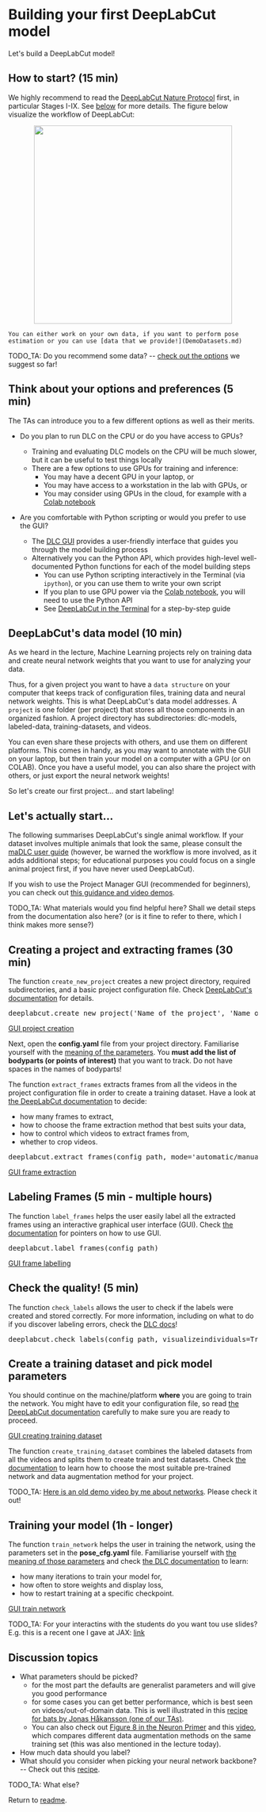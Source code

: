 # Building your first DeepLabCut model

Let's build a DeepLabCut model!

## How to start? (15 min)

We highly recommend to read the [DeepLabCut Nature Protocol](https://rdcu.be/bHpHN) first, in particular Stages I-IX. See [below](#From-project-creation-to-training-your-model) for more details. The figure below visualize the workflow of DeepLabCut:

 <p align="center">
<img src="https://static1.squarespace.com/static/57f6d51c9f74566f55ecf271/t/5cca272524a69435c3251c40/1556752170424/flowfig.jpg?format=1000w" height="400">

```{note}
You can either work on your own data, if you want to perform pose estimation or you can use [data that we provide!](DemoDatasets.md)
```

TODO_TA: Do you recommend some data? -- [check out the options](DemoDatasets.md) we suggest so far!

## Think about your options and preferences (5 min)

The TAs can introduce you to a few different options as well as their merits.

- Do you plan to run DLC on the CPU or do you have access to GPUs?
    - Training and evaluating DLC models on the CPU will be much slower, but it can be useful to test things locally
    - There are a few options to use GPUs for training and inference:
        - You may have a decent GPU in your laptop, or 
        - You may have access to a workstation in the lab with GPUs, or
        - You may consider using GPUs in the cloud, for example with a [Colab notebook](https://github.com/DeepLabCut/DeepLabCut/tree/master/examples#demo-jupyter--colaboratory-notebooks)

- Are you comfortable with Python scripting or would you prefer to use the GUI?
    - The [DLC GUI](https://deeplabcut.github.io/DeepLabCut/docs/standardDeepLabCut_UserGuide.html#deeplabcut-project-manager-gui-recommended-for-beginners) provides a user-friendly interface that guides you through the model building process
    - Alternatively you can the Python API, which provides high-level well-documented Python functions for each of the model building steps
        - You can use Python scripting interactively in the Terminal (via `ipython`), or you can use them to write your own script
        - If you plan to use GPU power via the [Colab notebook](https://github.com/DeepLabCut/DeepLabCut/tree/master/examples#demo-jupyter--colaboratory-notebooks), you will need to use the Python API
        - See [DeepLabCut in the Terminal](https://deeplabcut.github.io/DeepLabCut/docs/standardDeepLabCut_UserGuide.html#deeplabcut-in-the-terminal) for a step-by-step guide

## DeepLabCut's data model (10 min)

As we heard in the lecture, Machine Learning projects rely on training data and create neural network weights that you want to use for analyzing your data.

Thus, for a given project you want to have a `data structure` on your computer that keeps track of configuration files, training data and neural network weights. This is what DeepLabCut's data model addresses. A `project` is one folder (per project) that stores all those components in an organized fashion. A project directory has subdirectories: dlc-models, labeled-data, training-datasets, and videos.

You can even share these projects with others, and use them on different platforms. This comes in handy, as you may want to annotate with the GUI on your laptop, but then train your model on a computer with a GPU (or on COLAB). Once you have a useful model, you can also share the project with others, or just export the neural network weights!

So let's create our first project... and start labeling!

## Let's actually start...

The following summarises DeepLabCut's single animal workflow. If your dataset involves multiple animals that look the same, please consult the <a href="https://deeplabcut.github.io/DeepLabCut/docs/maDLC_UserGuide.html#multi-animal-userguide" target="_blank">maDLC user guide</a> (however, be warned the workflow is more involved, as it adds additional steps; for educational purposes you could focus on a single animal project first, if you have never used DeepLabCut).

If you wish to use the Project Manager GUI (recommended for beginners), you can check out <a href="https://deeplabcut.github.io/DeepLabCut/docs/PROJECT_GUI.html" target="_blank">this guidance and video demos</a>.

TODO_TA: What materials would you find helpful here? Shall we detail steps from the documentation also here? (or is it fine to refer to there, which I think makes more sense?)

## Creating a project and extracting frames (30 min)

The function `create_new_project` creates a new project directory, required subdirectories, and a basic project configuration file. Check <a href="https://deeplabcut.github.io/DeepLabCut/docs/standardDeepLabCut_UserGuide.html#a-create-a-new-project" target="_blank">DeepLabCut's documentation</a> for details.

<pre lang="python">deeplabcut.create_new_project('Name of the project', 'Name of the experimenter', ['Full path of video 1', 'Full path of video2', 'Full path of video3'], working_directory='Full path of the working directory', copy_videos=True/False, multianimal=True/False)</pre>

[GUI project creation](https://youtu.be/KcXogR-p5Ak?t=32)

Next, open the **config.yaml** file from your project directory. Familiarise yourself with the <a href="https://static1.squarespace.com/static/57f6d51c9f74566f55ecf271/t/5c40f4124d7a9c0b2ce651c1/1547760716298/Box1-01.png?format=1000w" target="_blank">meaning of the parameters</a>. You **must add the list of bodyparts (or points of interest)** that you want to track. Do not have spaces in the names of bodyparts!

The function `extract_frames` extracts frames from all the videos in the project configuration file in order to create a training dataset. Have a look at <a href="https://deeplabcut.github.io/DeepLabCut/docs/standardDeepLabCut_UserGuide.html#c-data-selection-extract-frames" target="_blank">the DeepLabCut documentation</a> to decide:
- how many frames to extract,
- how to choose the frame extraction method that best suits your data,
- how to control which videos to extract frames from,
- whether to crop videos.

<pre lang="python">deeplabcut.extract_frames(config_path, mode='automatic/manual', algo='uniform/kmeans', userfeedback=False, crop=True/False)</pre>

[GUI frame extraction](https://youtu.be/KcXogR-p5Ak?t=87)

## Labeling Frames (5 min - multiple hours)
The function `label_frames` helps the user easily label all the extracted frames using an interactive graphical user interface (GUI). Check <a href="https://deeplabcut.github.io/DeepLabCut/docs/standardDeepLabCut_UserGuide.html#d-label-frames" target="_blank">the documentation</a> for pointers on how to use GUI.

<pre lang="python">deeplabcut.label_frames(config_path)</pre>

[GUI frame labelling](https://youtu.be/KcXogR-p5Ak?t=111)

## Check the quality! (5 min)
The function `check_labels` allows the user to check if the labels were created and stored correctly. For more information, including on what to do if you discover labeling errors, check the <a href="https://deeplabcut.github.io/DeepLabCut/docs/standardDeepLabCut_UserGuide.html#e-check-annotated-frames" target="_blank">DLC docs</a>!

<pre lang="python">deeplabcut.check_labels(config_path, visualizeindividuals=True/False)</pre>

## Create a training dataset and pick model parameters
You should continue on the machine/platform **where** you are going to train the network. You might have to edit your configuration file, so read <a href="https://deeplabcut.github.io/DeepLabCut/docs/standardDeepLabCut_UserGuide.html#f-create-training-dataset-s" target="_blank">the DeepLabCut documentation</a> carefully to make sure you are ready to proceed.

[GUI creating training dataset](https://youtu.be/KcXogR-p5Ak?t=160)

The function `create_training_dataset` combines the labeled datasets from all the videos and splits them to create train and test datasets. Check <a href="https://deeplabcut.github.io/DeepLabCut/docs/standardDeepLabCut_UserGuide.html#f-create-training-dataset-s" target="_blank">the documentation</a> to learn how to choose the most suitable pre-trained network and data augmentation method for your project.

TODO_TA: [Here is an old demo video by me about networks](https://www.youtube.com/watch?v=ILsuC4icBU0&t=760s). Please check it out!

## Training your model (1h - longer)
The function `train_network` helps the user in training the network, using the parameters set in the **pose_cfg.yaml** file. Familiarise yourself with <a href="https://images.squarespace-cdn.com/content/v1/57f6d51c9f74566f55ecf271/1570325287859-NHCTKWOFWPVWLH8B79PS/ke17ZwdGBToddI8pDm48kApwhYXjNb7J-ZG10ZuuPUJ7gQa3H78H3Y0txjaiv_0fDoOvxcdMmMKkDsyUqMSsMWxHk725yiiHCCLfrh8O1z4YTzHvnKhyp6Da-NYroOW3ZGjoBKy3azqku80C789l0uRNgJXBmK_J7vOfsoUyYccR03UZyExumRKzyR7hPRvjPGikK2uEIM-3GOD5thTJoQ/Box2-01.png?format=1000w" target="_blank">the meaning of those parameters</a> and check <a href="https://deeplabcut.github.io/DeepLabCut/docs/standardDeepLabCut_UserGuide.html#g-train-the-network" target="_blank">the DLC documentation</a> to learn:
- how many iterations to train your model for,
- how often to store weights and display loss,
- how to restart training at a specific checkpoint.

[GUI train network](https://youtu.be/WXCVr6xAcCA?t=58)

TODO_TA: For your interactins with the students do you want tou use slides? E.g. this is a recent one I gave at JAX: <a href="https://github.com/DeepLabCut/DeepLabCut-Workshop-Materials/blob/master/JAX-TutorialOct2022.pdf?highlight=tutorial" target="_blank">link</a>

## Discussion topics

- What parameters should be picked?
    - for the most part the defaults are generalist parameters and will give you good performance
    - for some cases you can get better performance, which is best seen on videos/out-of-domain data. This is well illustrated in this [recipe for bats by Jonas Håkansson (one of our TAs)](https://deeplabcut.github.io/DeepLabCut/docs/recipes/flip_and_rotate.html).
    - You can also check out [Figure 8 in the Neuron Primer](https://www.cell.com/neuron/fulltext/S0896-6273(20)30717-0) and this [video](https://www.cell.com/cms/10.1016/j.neuron.2020.09.017/attachment/46e265f6-9ff2-4f64-9116-b8cc9c958fc4/mmc1), which compares different data augmentation methods on the same training set (this was also mentioned in the lecture today).
- How much data should you label?
- What should you consider when picking your neural network backbone?
-- Check out this [recipe](https://deeplabcut.github.io/DeepLabCut/docs/recipes/nn.html).

TODO_TA: What else?


Return to [readme](../README.md).
